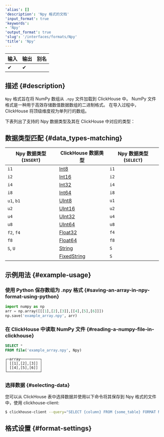 ```yaml
---
'alias': []
'description': 'Npy 格式的文档'
'input_format': true
'keywords':
- 'Npy'
'output_format': true
'slug': '/interfaces/formats/Npy'
'title': 'Npy'
---
```




| 输入  | 输出   | 别名   |
|-------|--------|-------|
| ✔     | ✔      |       |

## 描述 {#description}

`Npy` 格式旨在将 NumPy 数组从 `.npy` 文件加载到 ClickHouse 中。 
NumPy 文件格式是一种用于高效存储数值数据数组的二进制格式。 
在导入过程中，ClickHouse 将顶级维度视为单列行的数组。

下表列出了支持的 Npy 数据类型及其在 ClickHouse 中对应的类型：

## 数据类型匹配 {#data_types-matching}

| Npy 数据类型 (`INSERT`) | ClickHouse 数据类型                                                  | Npy 数据类型 (`SELECT`) |
|--------------------------|---------------------------------------------------------------------|-------------------------|
| `i1`                     | [Int8](/sql-reference/data-types/int-uint.md)                  | `i1`                    |
| `i2`                     | [Int16](/sql-reference/data-types/int-uint.md)                 | `i2`                    |
| `i4`                     | [Int32](/sql-reference/data-types/int-uint.md)                 | `i4`                    |
| `i8`                     | [Int64](/sql-reference/data-types/int-uint.md)                 | `i8`                    |
| `u1`, `b1`               | [UInt8](/sql-reference/data-types/int-uint.md)                 | `u1`                    |
| `u2`                     | [UInt16](/sql-reference/data-types/int-uint.md)                | `u2`                    |
| `u4`                     | [UInt32](/sql-reference/data-types/int-uint.md)                | `u4`                    |
| `u8`                     | [UInt64](/sql-reference/data-types/int-uint.md)                | `u8`                    |
| `f2`, `f4`               | [Float32](/sql-reference/data-types/float.md)                  | `f4`                    |
| `f8`                     | [Float64](/sql-reference/data-types/float.md)                  | `f8`                    |
| `S`, `U`                 | [String](/sql-reference/data-types/string.md)                  | `S`                     |
|                          | [FixedString](/sql-reference/data-types/fixedstring.md)       | `S`                     |

## 示例用法 {#example-usage}

### 使用 Python 保存数组为 .npy 格式 {#saving-an-array-in-npy-format-using-python}

```Python
import numpy as np
arr = np.array([[[1],[2],[3]],[[4],[5],[6]]])
np.save('example_array.npy', arr)
```

### 在 ClickHouse 中读取 NumPy 文件 {#reading-a-numpy-file-in-clickhouse}

```sql title="Query"
SELECT *
FROM file('example_array.npy', Npy)
```

```response title="Response"
┌─array─────────┐
│ [[1],[2],[3]] │
│ [[4],[5],[6]] │
└───────────────┘
```

### 选择数据 {#selecting-data}

您可以从 ClickHouse 表中选择数据并使用以下命令将其保存到 Npy 格式的文件中，使用 clickhouse-client:

```bash
$ clickhouse-client --query="SELECT {column} FROM {some_table} FORMAT Npy" > {filename.npy}
```

## 格式设置 {#format-settings}
